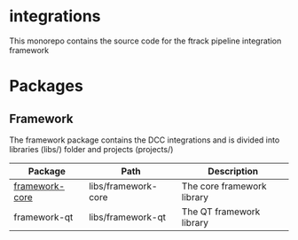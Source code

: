 # integrations

This monorepo contains the source code for the ftrack pipeline integration framework

# Packages

## Framework

The framework package contains the DCC integrations and is divided into libraries (libs/) folder
and projects (projects/)

| Package                                | Path                  | Description                |
|----------------------------------------|-----------------------|----------------------------|
| [framework-core](libs/framework-core)  | libs/framework-core   | The core framework library |
| framework-qt                           | libs/framework-qt     | The QT framework library   |

